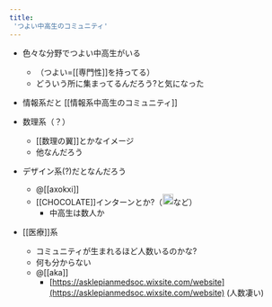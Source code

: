 ```yaml
---
title:
 'つよい中高生のコミュニティ'
---
```


- 色々な分野でつよい中高生がいる
    - （つよい=[[専門性]]を持ってる）
    - どういう所に集まってるんだろう?と気になった

- 情報系だと [[情報系中高生のコミュニティ]]
- 数理系（？）
    - [[数理の翼]]とかなイメージ
    - 他なんだろう
- デザイン系(?)だとなんだろう
    - @[[axokxi]]
    - [[CHOCOLATE]]インターンとか?（<img src='https://scrapbox.io/api/pages/blu3mo-public/axokxi/icon' alt='axokxi.icon' height="19.5"/>など）
        - 中高生は数人か
- [[医療]]系
    - コミュニティが生まれるほど人数いるのかな?
    - 何も分からない
    - @[[aka]]
        - [https://asklepianmedsoc.wixsite.com/website](https://asklepianmedsoc.wixsite.com/website) (人数凄い)
